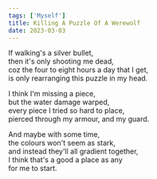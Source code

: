 ```yaml
---
tags: ['Myself']
title: Killing A Puzzle Of A Werewolf
date: 2023-03-03
---
```


If walking's a silver bullet,  
then it's only shooting me dead,  
coz the four to eight hours a day that I get,  
is only rearranging this puzzle in my head.

I think I'm missing a piece,  
but the water damage warped,  
every piece I tried so hard to place,  
pierced through my armour, and my guard.

And maybe with some time,  
the colours won't seem as stark,  
and instead they'll all gradient together,  
I think that's a good a place as any  
for me to start.
